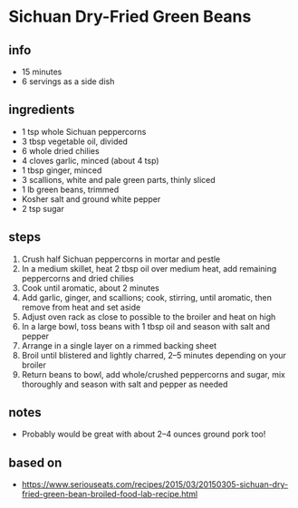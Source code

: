 # Sichuan Dry-Fried Green Beans  

## info  
* 15 minutes  
* 6 servings as a side dish  

## ingredients  
* 1 tsp whole Sichuan peppercorns  
* 3 tbsp vegetable oil, divided  
* 6 whole dried chilies  
* 4 cloves garlic, minced (about 4 tsp)  
* 1 tbsp ginger, minced  
* 3 scallions, white and pale green parts, thinly sliced  
* 1 lb green beans, trimmed  
* Kosher salt and ground white pepper  
* 2 tsp sugar  

## steps
1. Crush half Sichuan peppercorns in mortar and pestle  
2. In a medium skillet, heat 2 tbsp oil over medium heat, add remaining peppercorns and dried chilies  
3. Cook until aromatic, about 2 minutes  
4. Add garlic, ginger, and scallions; cook, stirring, until aromatic, then remove from heat and set aside  
5. Adjust oven rack as close to possible to the broiler and heat on high  
6. In a large bowl, toss beans with 1 tbsp oil and season with salt and pepper  
7. Arrange in a single layer on a rimmed backing sheet  
8. Broil until blistered and lightly charred, 2–5 minutes depending on your broiler  
9. Return beans to bowl, add whole/crushed peppercorns and sugar, mix thoroughly and season with salt and pepper as needed  

## notes  
* Probably would be great with about 2–4 ounces ground pork too!  

## based on  
* https://www.seriouseats.com/recipes/2015/03/20150305-sichuan-dry-fried-green-bean-broiled-food-lab-recipe.html  

